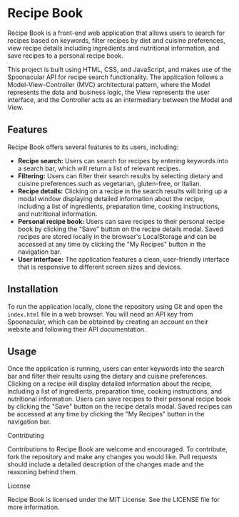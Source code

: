 # Recipe Book

Recipe Book is a front-end web application that allows users to search for recipes based on keywords, filter recipes by diet and cuisine preferences, view recipe details including ingredients and nutritional information, and save recipes to a personal recipe book.

This project is built using HTML, CSS, and JavaScript, and makes use of the Spoonacular API for recipe search functionality. The application follows a Model-View-Controller (MVC) architectural pattern, where the Model represents the data and business logic, the View represents the user interface, and the Controller acts as an intermediary between the Model and View.

## Features

Recipe Book offers several features to its users, including:

- **Recipe search:** Users can search for recipes by entering keywords into a search bar, which will return a list of relevant recipes.
- **Filtering:** Users can filter their search results by selecting dietary and cuisine preferences such as vegetarian, gluten-free, or Italian.
- **Recipe details:** Clicking on a recipe in the search results will bring up a modal window displaying detailed information about the recipe, including a list of ingredients, preparation time, cooking instructions, and nutritional information.
- **Personal recipe book:** Users can save recipes to their personal recipe book by clicking the "Save" button on the recipe details modal. Saved recipes are stored locally in the browser's LocalStorage and can be accessed at any time by clicking the "My Recipes" button in the navigation bar.
- **User interface:** The application features a clean, user-friendly interface that is responsive to different screen sizes and devices.
## Installation

To run the application locally, clone the repository using Git and open the `index.html` file in a web browser. You will need an API key from Spoonacular, which can be obtained by creating an account on their website and following their API documentation.

## Usage

Once the application is running, users can enter keywords into the search bar and filter their results using the dietary and cuisine preferences. Clicking on a recipe will display detailed information about the recipe, including a list of ingredients, preparation time, cooking instructions, and nutritional information. Users can save recipes to their personal recipe book by clicking the "Save" button on the recipe details modal. Saved recipes can be accessed at any time by clicking the "My Recipes" button in the navigation bar.

Contributing

Contributions to Recipe Book are welcome and encouraged. To contribute, fork the repository and make any changes you would like. Pull requests should include a detailed description of the changes made and the reasoning behind them.

License

Recipe Book is licensed under the MIT License. See the LICENSE file for more information.
